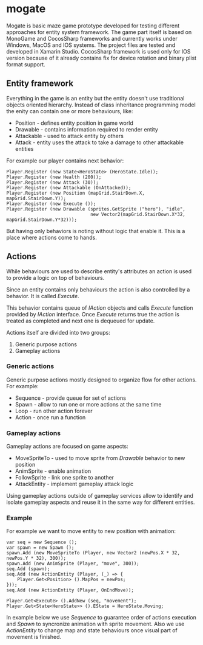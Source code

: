 mogate
======

Mogate is basic maze game prototype developed for testing different approaches for entity system framework. The game part itself is based on MonoGame and CocosSharp frameworks and currently works under Windows, MacOS and IOS systems. The project files are tested and developed in Xamarin Studio. CocosSharp framework is used only for IOS version because of it already contains fix for device rotation and binary plist format support.

Entity framework
----------------

Everything in the game is an entity but the entity doesn't use traditional objects oriented hierarchy. Instead of class inheritance programming model the enity can contain one or more behaviours, like:

- Position - defines entity position in game world
- Drawable - contains information required to render entity
- Attackable - used to attack entity by others
- Attack - entity uses the attack to take a damage to other attackable entities

For example our player contains next behavior:

	Player.Register (new State<HeroState> (HeroState.Idle));
	Player.Register (new Health (200));
	Player.Register (new Attack (30));
	Player.Register (new Attackable (OnAttacked));
	Player.Register (new Position (mapGrid.StairDown.X, mapGrid.StairDown.Y));
	Player.Register (new Execute ());
	Player.Register (new Drawable (sprites.GetSprite ("hero"), "idle",
		                           new Vector2(mapGrid.StairDown.X*32, mapGrid.StairDown.Y*32)));

But having only behaviors is noting without logic that enable it. This is a place where actions come to hands.

## Actions ##

While behaviours are used to describe entity's attributes an action is used to provide a logic on top of behaviours.

Since an entity contains only behaviours the action is also controlled by a behavior. It is called *Execute*.

This behavior contains queue of *IAction* objects and calls *Execute* function provided by *IAction* interface. Once *Execute* returns true the action is treated as completed and next one is dequeued for update.

Actions itself are divided into two groups:

1. Generic purpose actions
2. Gameplay actions

### Generic actions ###

Generic purpose actions mostly designed to organize flow for other actions. For example:

- Sequence - provide queue for set of actions
- Spawn - allow to run one or more actions at the same time
- Loop - run other action forever
- Action - once run a function

### Gameplay actions ###

Gameplay actions are focused on game aspects:

- MoveSpriteTo - used to move sprite from *Drawable* behavior to new position
- AnimSprite - enable animation
- FollowSprite - link one sprite to another
- AttackEntity - implement gameplay attack logic

Using gameplay actions outside of gameplay services allow to identify and isolate gameplay aspects and reuse it in the same way for different entities.

### Example ###

For example we want to move entity to new position with animation:

	var seq = new Sequence ();
	var spawn = new Spawn ();
	spawn.Add (new MoveSpriteTo (Player, new Vector2 (newPos.X * 32, newPos.Y * 32), 300));
	spawn.Add (new AnimSprite (Player, "move", 300));
	seq.Add (spawn);
	seq.Add (new ActionEntity (Player, (_) => {
		Player.Get<Position> ().MapPos = newPos;
	}));
	seq.Add (new ActionEntity (Player, OnEndMove));

	Player.Get<Execute> ().AddNew (seq, "movement");
	Player.Get<State<HeroState>> ().EState = HeroState.Moving;

In example below we use *Sequence* to guarantee order of actions execution and *Spawn* to syncronize animation with sprite movement. Also we use *ActionEntity* to change map and state behaviours once visual part of movement is finished.









